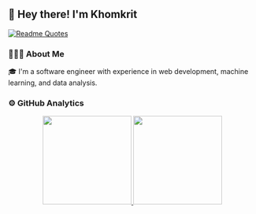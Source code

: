## 👋 Hey there! I'm Khomkrit

[![Readme Quotes](https://quotes-github-readme.vercel.app/api?type=horizontal&theme=light)](https://github.com/piyushsuthar/github-readme-quotes)

### 👨🏻‍💻 About Me

🎓 I'm a software engineer with experience in web development, machine learning, and data analysis.

### ⚙️ GitHub Analytics

<p align="center">
<a href="https://github.com/khomkrity">
  <img height="180em" src="https://github-readme-stats.vercel.app/api?username=khomkrity&show_icons=true&theme=vue-dark&include_all_commits=true&count_private=true"/>
  <img height="180em" src="https://github-readme-stats.vercel.app/api/top-langs/?username=khomkrity&theme=vue-dark&layout=compact&langs_count=8"/>
</a>
</p>

